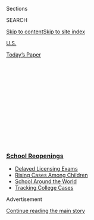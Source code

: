 <div id="app">

<div id="standalone-header">

<div class="interactive-masthead NYTAppHideMasthead css-qz70u6 e1suatyy0">

<div class="section css-ui9rw0 e1suatyy2">

<div class="css-eph4ug er09x8g0">

<div class="css-6n7j50">

</div>

<span class="css-1dv1kvn">Sections</span>

<div class="css-10488qs">

<span class="css-1dv1kvn">SEARCH</span>

</div>

[Skip to content](#site-content)[Skip to site
index](#site-index)

</div>

<div id="masthead-section-label" class="css-1wr3we4 eaxe0e00">

[U.S.](https://www.nytimes3xbfgragh.onion/section/us)

</div>

<div class="css-10698na e1huz5gh0">

</div>

</div>

<div id="masthead-bar-one" class="section hasLinks css-15hmgas e1csuq9d3">

<div class="css-uqyvli e1csuq9d0">

</div>

<div class="css-1uqjmks e1csuq9d1">

</div>

<div class="css-9e9ivx">

[](https://myaccount.nytimes3xbfgragh.onion/auth/login?response_type=cookie&client_id=vi)

</div>

<div class="css-1bvtpon e1csuq9d2">

[Today’s
Paper](https://www.nytimes3xbfgragh.onion/section/todayspaper)

</div>

</div>

</div>

<div class="css-1aor85t" style="opacity:0.000000001;z-index:-1;visibility:hidden">

<div class="css-1hqnpie">

<div class="css-epjblv">

<span class="css-17xtcya">[U.S.](/section/us)</span><span class="css-x15j1o">|</span><span class="css-fwqvlz">Tracking
Coronavirus Cases at U.S. Colleges and
Universities</span>

</div>

<div class="css-k008qs">

<div class="css-1iwv8en">

<span class="css-18z7m18"></span>

<div>

</div>

</div>

<span class="css-1n6z4y">https://nyti.ms/3lgp4l7</span>

<div class="css-1705lsu">

<div class="css-4xjgmj">

<div class="css-4skfbu" data-role="toolbar" data-aria-label="Social Media Share buttons, Save button, and Comments Panel with current comment count" data-testid="share-tools">

  - 
  - 
  - 
  - 
    
    <div class="css-6n7j50">
    
    </div>

  - 

</div>

</div>

</div>

</div>

</div>

</div>

<div class="css-mij9hh">

<div class="css-l9svim">

### [<span class="css-pa1jbp"><span class="css-1rxm0ex">School</span><span class="css-1rxm0ex"> Reopenings</span></span>](https://www.nytimes3xbfgragh.onion/spotlight/schools-reopening?name=styln-coronavirus-schools-reopening&region=TOP_BANNER&block=storyline_menu_recirc&action=click&pgtype=Interactive&impression_id=88b62200-efb8-11ea-8d4c-67ae230a4d58&variant=undefined)

  - <span class="css-ousu42">[Delayed Licensing
    Exams](https://www.nytimes3xbfgragh.onion/2020/09/04/us/bar-exam-coronavirus.html?name=styln-coronavirus-schools-reopening&region=TOP_BANNER&block=storyline_menu_recirc&action=click&pgtype=Interactive&impression_id=88b62201-efb8-11ea-8d4c-67ae230a4d58&variant=undefined)</span>
  - <span class="css-ousu42">[Rising Cases Among
    Children](https://www.nytimes3xbfgragh.onion/interactive/2020/08/31/us/coronavirus-cases-children.html?name=styln-coronavirus-schools-reopening&region=TOP_BANNER&block=storyline_menu_recirc&action=click&pgtype=Interactive&impression_id=88b64910-efb8-11ea-8d4c-67ae230a4d58&variant=undefined)</span>
  - <span class="css-ousu42">[School Around the
    World](https://www.nytimes3xbfgragh.onion/2020/09/01/world/schools-reopen-globe-students.html?name=styln-coronavirus-schools-reopening&region=TOP_BANNER&block=storyline_menu_recirc&action=click&pgtype=Interactive&impression_id=88b64911-efb8-11ea-8d4c-67ae230a4d58&variant=undefined)</span>
  - <span class="css-ousu42">[Tracking College
    Cases](https://www.nytimes3xbfgragh.onion/interactive/2020/us/covid-college-cases-tracker.html?name=styln-coronavirus-schools-reopening&region=TOP_BANNER&block=storyline_menu_recirc&action=click&pgtype=Interactive&impression_id=88b64912-efb8-11ea-8d4c-67ae230a4d58&variant=undefined)</span>

</div>

</div>

<div id="top-wrapper" class="css-1sy8kpn">

<div id="top-slug" class="css-l9onyx">

Advertisement

</div>

[Continue reading the main
story](#after-top)

<div class="ad top-wrapper" style="text-align:center;height:100%;display:block;min-height:250px">

<div id="top" class="place-ad" data-position="top" data-size-key="top">

</div>

</div>

<div id="after-top">

</div>

</div>

</div>

<div id="site-content" data-role="main">

# Tracking Coronavirus Cases at U.S. Colleges and Universities

<div class="css-1vegfwe interactive-byline-container">

By <span class="css-1baulvz last-byline" itemprop="name">The New York
Times</span>Updated Sept. 3,
2020

</div>

<div id="interactive-standalone-sharetools" class="css-wkcogx">

<div>

<div class="interactive-sharetools css-9z2bwm" data-role="toolbar" data-aria-label="Social Media Share buttons, Save button, and Comments Panel with current comment count" data-testid="share-tools">

  - 
  - 
  - 
  - 
    
    <div class="css-6n7j50">
    
    </div>

</div>

</div>

</div>

<div id="covid-college-cases-tracker" class="section interactive-standard interactive-content interactive-size-scoop css-uc81c" data-id="100000007307191">

<div class="css-17ih8de interactive-body">

<div class="g-story g-freebird g-max-limit" data-preview-slug="college-coronavirus-cases">

<div class="g-container g-topline">

<div id="casestop">

<span id="toplinecases" class="topnumber"></span>  
Cases

</div>

<div id="dividertop">

<div>

</div>

</div>

<div id="schoolstop">

<span id="toplineschools" class="topnumber"></span>  
Colleges

</div>

</div>

As colleges start the academic year amid a pandemic, coronavirus cases
are turning up by the thousands.

A New York Times survey of more than 1,500 American colleges and
universities — including every four-year public institution, every
private college that competes in N.C.A.A. sports and others that
identified cases — has revealed at least
<span id="totalcasecount">26,000</span> cases and at least
<span id="totaldeath">64</span> deaths since the pandemic began.

<div id="topmap" class="g-asset g-graphic" style="max-width: 1200px">

### Colleges with coronavirus cases since the pandemic began

<div class="g-key keytype-inline">

<div class="g-key-row">

<span class="g-key-circle" style="background-color:#ce0a05;"></span>

100 or more cases

</div>

<div class="g-key-row">

<span class="g-key-circle" style="background-color:#ff6e0b;"></span>

50-99 cases

</div>

<div class="g-key-row">

<span class="g-key-circle" style="background-color:#ffae43;"></span>

10-49 cases

</div>

<div class="g-key-row">

<span class="g-key-circle" style="background-color:#f2df91;"></span>

Fewer than 10 cases

</div>

</div>

<div data-role="img">

<div id="collegeMap">

</div>

</div>

<div class="g-source">

<span class="g-credit">Note: Data is as recent as Sept. 2. Only schools
with known cases are shown.</span>

</div>

</div>

More than 100 colleges have reported at least 100 cases over the course
of the pandemic, including dozens that have seen spikes in recent weeks
as dorms have reopened and classes have started. Many of the metro areas
with the most cases per capita in recent days — including Auburn, Ala.;
Ames, Iowa; and Statesboro, Ga. — have hundreds of cases at
universities.

A cluster of 44 cases in the Virginia Commonwealth athletic department
forced the university to find additional isolation space. As cases
mounted on campus, Iowa State scrapped plans to allow 25,000 fans to
attend their first home football game. And California State University,
Chico, sent students home to take online classes after dozens of cases
emerged, including at least one in almost every dorm.

“I, like you, wish the story of this semester had been much different,”
Gayle Hutchinson, the university’s president,
[wrote](https://www.csuchico.edu/coronavirus/stories/8-30-onlinetransition.shtml)
in a letter announcing the decision.

<div id="searchlist" class="g-asset g-graphic" style="max-width: 600px">

<div data-role="img">

<div id="allschoollist" class="list_container">

<div id="listdivider" class="showwhenclick">

</div>

<div id="listheadgroup">

### Search for a school

The list includes public, four-year universities in the United States,
as well as private colleges that compete in N.C.A.A. sports or are
members of an elite group of [research
universities](https://www.aau.edu/).

<div id="searchWrapper">

</div>

<div id="schoollistheader" class="schoolcard">

<div class="plus">

</div>

<div class="stateheader">

## Click State to see list of schools

</div>

<div id="caseheader" class="schoolcases">

Cases

</div>

<div class="schoolloc">

Location

</div>

<div class="heatmapcontainer">

<div class="heatmap showwhenclick">

Weekly cases per capita in the county

<div class="colorbars">

<div class="bar" style="background-color: #f2df91">

</div>

<div class="bar" style="background-color: #ffae43">

</div>

<div class="bar" style="background-color: #ff6e0b">

</div>

<div class="bar" style="background-color: #ce0a05">

</div>

</div>

<div class="barslegend showwhenclick">

<div>

Fewer

</div>

<div>

More

</div>

</div>

</div>

</div>

</div>

</div>

<div id="schoolList">

</div>

<div id="showall">

Show all <span id="schools_amount"></span>

</div>

</div>

</div>

<div class="g-source">

<span class="g-credit">\*Total is known to include one or more cases
from a medical school, medical center, teaching hospital, clinical
setting or other academic program in health sciences.  
Schools without case totals (indicated as —) either did not respond to
inquiries or declined to provide information.  
  
Note: The charts show the cases per 100,000 residents reported each week
in the county where each school is. The location of a university’s main
campus is listed unless otherwise specified. In several instances,
colleges noted that some cases were tied to branch campuses or satellite
locations.</span>

</div>

</div>

This data shows where the virus has been identified over the course of
the pandemic, not necessarily where it is prevalent now. The Times has
counted more than <span id="sincejuly">20,000</span> additional cases at
colleges [since late
July](https://www.nytimes3xbfgragh.onion/interactive/2020/07/28/us/covid-19-colleges-universities.html),
and more than 24,000 additional cases since late August. Many of those
are new infections from recent days, but others may have emerged earlier
in the pandemic. Some universities just started reporting data, and The
Times recently contacted others for the first time.

Because colleges report data differently, and because cases continued to
emerge even in the months when most campuses were closed, The Times is
counting all reported cases since the start of the pandemic.

Though some universities decided to hold most or all classes online this
fall, others reopened their campuses with extensive rules on face
coverings, social distancing and gatherings. Many universities, hoping
to quickly identify cases and prevent broader outbreaks, have tested
aggressively for the virus, contributing in some instances to higher
case counts.

With no national tracking system, colleges are making their own rules
for how to tally infections. While The Times’s survey is believed to be
the most comprehensive account available, it is also a near-certain
undercount. Among the colleges contacted by The Times, many published
case information online or responded to requests for case numbers, but
at least <span id="natotal">600</span> others ignored inquiries or
refused to answer questions. More than <span id="zerototal">150</span>
have reported zero cases.

Given the disparities in size, reopening plans and transparency among
universities, this data should not be used to make campus-to-campus
comparisons. Some colleges remove people from their tallies once they
recover. Some only report tests performed on campus. And some initially
provided data but then
stopped.

## <span class="g-balancer" data-id="1">Hundreds of infections have been linked to medical schools and teaching hospitals</span>

<div class="g-asset g-graphic" style="max-width: 600px">

<div data-role="img">

<div id="medicalunittable">

<div id="medicalheader" class="schoolcard">

<div class="logo">

</div>

<div class="schoolname">

## School

</div>

<div class="medicaltotal">

Total  
cases

</div>

<div class="medicalcases">

Cases tied to medical
programs

</div>

<div class="schoolloc">

Location

</div>

</div>

<div class="schoolcard">

<div class="logo">

![](https://static01.graylady3jvrrxbe.onion/newsgraphics/2020/08/23/college-virus-tracker/36af897f217b863634717b65a735d69daff0aa31/logos/uab.png)

</div>

<div class="schoolname">

## University of Alabama at Birmingham

</div>

<div class="medicaltotal">

1,027

</div>

<div class="medicalcases">

772

</div>

<div class="medicalloc">

Birmingham, Ala.

</div>

</div>

<div class="schoolcard">

<div class="logo">

![](https://logo.clearbit.com/ucsd.edu)

</div>

<div class="schoolname">

## University of California, San Diego

</div>

<div class="medicaltotal">

252

</div>

<div class="medicalcases">

184

</div>

<div class="medicalloc">

San
Diego

</div>

</div>

<div class="schoolcard">

<div class="logo">

![](https://static01.graylady3jvrrxbe.onion/newsgraphics/2020/08/23/college-virus-tracker/36af897f217b863634717b65a735d69daff0aa31/logos/41.png)

</div>

<div class="schoolname">

## University of Connecticut

</div>

<div class="medicaltotal">

186

</div>

<div class="medicalcases">

90

</div>

<div class="medicalloc">

Storrs,
Conn.

</div>

</div>

<div class="schoolcard">

<div class="logo">

![](https://static01.graylady3jvrrxbe.onion/newsgraphics/2020/08/23/college-virus-tracker/36af897f217b863634717b65a735d69daff0aa31/logos/58.png)

</div>

<div class="schoolname">

## University of South Florida

</div>

<div class="medicaltotal">

238

</div>

<div class="medicalcases">

65

</div>

<div class="medicalloc">

Tampa, Fla.

</div>

</div>

</div>

</div>

</div>

The Times is counting reported cases among university students and
employees in all fields, including those whose roles as doctors, nurses,
pharmacists or medical students puts them at higher risk of contracting
the virus. At least four universities that have a broad range of
programs, including medical units, have reported dozens of cases tied to
health care. Those cases are listed above as a subset of their
universitywide totals.

Some universities did not provide data for cases at their medical
schools, hospitals or clinics. Some included those cases in their
campuswide counts, but did not specify how many. Other universities that
are primarily focused on medical training, or that reported a small
number of cases tied to clinical programs, are listed in the main table
on this page with an
asterisk.

## <span class="g-balancer" data-id="2">Are There Coronavirus Cases on Your Campus?</span>

<div class="g-asset g-embed g-asset-width-body" style="">

<div data-role="img">

<div id="formpreview" data-host="www.nytimes3xbfgragh.onion" data-formdata="{&quot;name&quot;:&quot;coronavirus-us-colleges&quot;,&quot;headline&quot;:&quot;Are There Coronavirus Cases on Your Campus?&quot;,&quot;addendum&quot;:null,&quot;autoreplyBlastId&quot;:null,&quot;slug&quot;:&quot;coronavirus-us-colleges&quot;,&quot;fields&quot;:[{&quot;isRequired&quot;:true,&quot;readOnly&quot;:false,&quot;helperText&quot;:&quot;Name field is required for all forms because of data governance regulations.&quot;,&quot;deletable&quot;:false,&quot;fieldType&quot;:&quot;IdentityTextField&quot;,&quot;_id&quot;:&quot;5f20547e32b5b00010b849b2&quot;,&quot;primaryText&quot;:&quot;What is your name?&quot;,&quot;secondaryText&quot;:&quot;We will not publish your name without contacting you first.&quot;,&quot;attributeSlug&quot;:&quot;f5f20547e32b5b00010b849b2_identity&quot;,&quot;id&quot;:&quot;5f20547e32b5b00010b849b2&quot;,&quot;isNew&quot;:false},{&quot;isRequired&quot;:true,&quot;readOnly&quot;:false,&quot;helperText&quot;:&quot;Email field is required for all forms because of data governance regulations.&quot;,&quot;deletable&quot;:false,&quot;fieldType&quot;:&quot;EmailField&quot;,&quot;_id&quot;:&quot;5f20547e32b5b00010b849b3&quot;,&quot;primaryText&quot;:&quot;What is your email address?&quot;,&quot;attributeSlug&quot;:&quot;email_identity&quot;,&quot;id&quot;:&quot;5f20547e32b5b00010b849b3&quot;,&quot;isNew&quot;:false},{&quot;textArea&quot;:&quot;&quot;,&quot;rows&quot;:10,&quot;lengthUnit&quot;:&quot;&quot;,&quot;isRequired&quot;:false,&quot;readOnly&quot;:false,&quot;helperText&quot;:&quot;&quot;,&quot;deletable&quot;:true,&quot;fieldType&quot;:&quot;TextAreaField&quot;,&quot;_id&quot;:&quot;5f2056d932b5b00010b849b9&quot;,&quot;primaryText&quot;:&quot;Does your college have confirmed cases of coronavirus that are not in our database? If so, please tell us about it. (Please keep in mind that our tracker updates periodically and is not live, so it may not match data reported by your college.)&quot;,&quot;secondaryText&quot;:&quot;&quot;,&quot;attributeSlug&quot;:&quot;f5f2056d932b5b00010b849b9_text&quot;,&quot;id&quot;:&quot;5f2056d932b5b00010b849b9&quot;,&quot;isNew&quot;:false},{&quot;textInput&quot;:&quot;&quot;,&quot;inputType&quot;:&quot;text&quot;,&quot;isRequired&quot;:false,&quot;readOnly&quot;:false,&quot;helperText&quot;:&quot;&quot;,&quot;deletable&quot;:true,&quot;fieldType&quot;:&quot;TextInputField&quot;,&quot;_id&quot;:&quot;5f209719d08057001717c832&quot;,&quot;primaryText&quot;:&quot;Do you have a link to an official source of this information, such as a university web page? &quot;,&quot;secondaryText&quot;:&quot;&quot;,&quot;attributeSlug&quot;:&quot;f5f209719d08057001717c832_text&quot;,&quot;id&quot;:&quot;5f209719d08057001717c832&quot;,&quot;isNew&quot;:false},{&quot;allowedTypes&quot;:[&quot;photos&quot;],&quot;maxUploads&quot;:null,&quot;isRequired&quot;:false,&quot;readOnly&quot;:false,&quot;helperText&quot;:&quot;&quot;,&quot;deletable&quot;:true,&quot;fieldType&quot;:&quot;MediaUploadField&quot;,&quot;_id&quot;:&quot;5f20973077a89e0017f3cecc&quot;,&quot;primaryText&quot;:&quot;Do you have a photo or a letter or other correspondence about confirmed cases? &quot;,&quot;secondaryText&quot;:&quot;&quot;,&quot;attributeSlug&quot;:&quot;f5f20973077a89e0017f3cecc_media&quot;,&quot;id&quot;:&quot;5f20973077a89e0017f3cecc&quot;,&quot;isNew&quot;:false},{&quot;isRequired&quot;:false,&quot;readOnly&quot;:false,&quot;helperText&quot;:&quot;&quot;,&quot;deletable&quot;:true,&quot;fieldType&quot;:&quot;LocationField&quot;,&quot;_id&quot;:&quot;5f20974377a89e0017f3cece&quot;,&quot;primaryText&quot;:&quot;At which school are you enrolled or employed?&quot;,&quot;secondaryText&quot;:&quot;&quot;,&quot;attributeSlug&quot;:&quot;f5f20974377a89e0017f3cece_location&quot;,&quot;id&quot;:&quot;5f20974377a89e0017f3cece&quot;,&quot;isNew&quot;:false},{&quot;text&quot;:&quot;Continue&quot;,&quot;isRequired&quot;:false,&quot;readOnly&quot;:false,&quot;helperText&quot;:&quot;&quot;,&quot;deletable&quot;:true,&quot;fieldType&quot;:&quot;CurtainField&quot;,&quot;_id&quot;:&quot;5f20a33bffe3a70010d7259a&quot;,&quot;primaryText&quot;:&quot;&quot;,&quot;secondaryText&quot;:&quot;&quot;,&quot;attributeSlug&quot;:&quot;f5f20a33bffe3a70010d7259a_text&quot;,&quot;id&quot;:&quot;5f20a33bffe3a70010d7259a&quot;,&quot;isNew&quot;:false},{&quot;textArea&quot;:&quot;&quot;,&quot;rows&quot;:10,&quot;lengthUnit&quot;:&quot;&quot;,&quot;isRequired&quot;:false,&quot;readOnly&quot;:false,&quot;helperText&quot;:&quot;&quot;,&quot;deletable&quot;:true,&quot;fieldType&quot;:&quot;TextAreaField&quot;,&quot;_id&quot;:&quot;5f36a78104126900104556ce&quot;,&quot;primaryText&quot;:&quot;How does your college handle coronavirus testing?&quot;,&quot;secondaryText&quot;:&quot; For example, is it mandatory or voluntary or non-existent? Does your college do random testing?&quot;,&quot;attributeSlug&quot;:&quot;f5f36a78104126900104556ce_text&quot;,&quot;id&quot;:&quot;5f36a78104126900104556ce&quot;,&quot;isNew&quot;:false},{&quot;textInput&quot;:&quot;&quot;,&quot;inputType&quot;:&quot;text&quot;,&quot;isRequired&quot;:false,&quot;readOnly&quot;:false,&quot;helperText&quot;:&quot;&quot;,&quot;deletable&quot;:true,&quot;fieldType&quot;:&quot;TextInputField&quot;,&quot;_id&quot;:&quot;5f36a79e3e52080010f11e42&quot;,&quot;primaryText&quot;:&quot;If your college is conducting testing, how is it administering the tests?&quot;,&quot;secondaryText&quot;:&quot;On campus or off? By which methods (i.e.  nasal swabs, saliva, etc.)?&quot;,&quot;attributeSlug&quot;:&quot;f5f36a79e3e52080010f11e42_text&quot;,&quot;id&quot;:&quot;5f36a79e3e52080010f11e42&quot;,&quot;isNew&quot;:false}],&quot;fieldOrder&quot;:[&quot;5f2056d932b5b00010b849b9&quot;,&quot;5f20a33bffe3a70010d7259a&quot;,&quot;5f209719d08057001717c832&quot;,&quot;5f20973077a89e0017f3cecc&quot;,&quot;5f36a78104126900104556ce&quot;,&quot;5f36a79e3e52080010f11e42&quot;,&quot;5f20974377a89e0017f3cece&quot;,&quot;5f20547e32b5b00010b849b2&quot;,&quot;5f20547e32b5b00010b849b3&quot;],&quot;isOpen&quot;:true,&quot;sourcepoolOptin&quot;:false,&quot;documentUploadsEnabled&quot;:false,&quot;closedMessage&quot;:&quot;Sorry, but this form is no longer accepting submissions.&quot;,&quot;thanksMessage&quot;:&quot;Thank you for your submission.&quot;,&quot;suppressHed&quot;:[],&quot;newsletterSignupEnabled&quot;:false,&quot;newsletterSignupHeading&quot;:null,&quot;newsletterSignupSummary&quot;:null,&quot;newsletterSignupProductCode&quot;:null,&quot;newsletterSignupConfirmation&quot;:null,&quot;mediaExportEnabled&quot;:false,&quot;mediaExportSlug&quot;:&quot;attribute&quot;}">

</div>

</div>

</div>

## <span class="g-balancer" data-id="3">Tracking the Coronavirus</span>

<div class="g-asset g-embed" style="max-width: 600px">

<div data-role="img">

<div id="g-2020-03-16-coronavirus-maps-embed" class="g-story g-freebird g-max-limit" data-prd-dropzone-below-masthead="100000006938224" data-preview-slug="2020-03-16-coronavirus-maps">

<div class="g-asset g-svelte g-footer-nav" style="max-width: 600px">

<div class="g-svelte" data-component="1">

<div class="nav-wrap svelte-15xraff">

### United States

<div class="top svelte-15xraff">

[](https://www.nytimes3xbfgragh.onion/interactive/2020/us/coronavirus-us-cases.html)

<div class="card svelte-15xraff">

![Thumbnail for Latest Maps and
Data](https://static01.graylady3jvrrxbe.onion/newsgraphics/2020/03/16/coronavirus-maps/cadcffe69b55692179b663a5fb9b7fc61f1c6c84/images/orphan_usa-threeByTwoSmallAt2X.png)

<div class="card-text svelte-15xraff">

#### Latest Maps and Data

Cases and deaths for every
county

</div>

</div>

[](https://www.nytimes3xbfgragh.onion/interactive/2020/05/05/us/coronavirus-death-toll-us.html)

<div class="card svelte-15xraff">

![Thumbnail for Deaths Above
Normal](https://static01.graylady3jvrrxbe.onion/newsgraphics/2020/03/16/coronavirus-maps/cadcffe69b55692179b663a5fb9b7fc61f1c6c84/images/footer-thumbs/deaths-us.jpg)

<div class="card-text svelte-15xraff">

#### Deaths Above Normal

The true toll of coronavirus in the
U.S.

</div>

</div>

[](https://www.nytimes3xbfgragh.onion/interactive/2020/04/23/upshot/five-ways-to-monitor-coronavirus-outbreak-us.html)

<div class="card svelte-15xraff">

![Thumbnail for Cities and Metro
Areas](https://static01.graylady3jvrrxbe.onion/newsgraphics/2020/03/16/coronavirus-maps/cadcffe69b55692179b663a5fb9b7fc61f1c6c84/images/footer-thumbs/metros.png)

<div class="card-text svelte-15xraff">

#### Cities and Metro Areas

Where it is getting better and
worse

</div>

</div>

[](https://www.nytimes3xbfgragh.onion/interactive/2020/us/coronavirus-testing.html)

<div class="card svelte-15xraff">

![Thumbnail for
Testing](https://static01.graylady3jvrrxbe.onion/newsgraphics/2020/03/16/coronavirus-maps/cadcffe69b55692179b663a5fb9b7fc61f1c6c84/images/footer-thumbs/testing.png)

<div class="card-text svelte-15xraff">

#### Testing

Is your state doing
enough?

</div>

</div>

[](https://www.nytimes3xbfgragh.onion/interactive/2020/us/coronavirus-nursing-homes.html)

<div class="card svelte-15xraff">

![Thumbnail for Nursing
Homes](https://static01.graylady3jvrrxbe.onion/newsgraphics/2020/03/16/coronavirus-maps/cadcffe69b55692179b663a5fb9b7fc61f1c6c84/images/footer-thumbs/nursing-homes.png)

<div class="card-text svelte-15xraff">

#### Nursing Homes

The hardest-hit states and
facilities

</div>

</div>

[](https://www.nytimes3xbfgragh.onion/interactive/2020/us/states-reopen-map-coronavirus.html)

<div class="card svelte-15xraff">

![Thumbnail for
Reopening](https://static01.graylady3jvrrxbe.onion/images/2020/04/24/us/states-reopen-map-coronavirus-promo-1587778728210/states-reopen-map-coronavirus-promo-1587778728210-threeByTwoSmallAt2X-v96.png)

<div class="card-text svelte-15xraff">

#### Reopening

Which states are open and
closed

</div>

</div>

</div>

### World

<div class="top svelte-15xraff">

[](https://www.nytimes3xbfgragh.onion/interactive/2020/world/coronavirus-maps.html)

<div class="card svelte-15xraff">

![Thumbnail for Latest Maps and
Data](https://static01.graylady3jvrrxbe.onion/newsgraphics/2020/03/16/coronavirus-maps/cadcffe69b55692179b663a5fb9b7fc61f1c6c84/images/orphan_world-threeByTwoSmallAt2X.png)

<div class="card-text svelte-15xraff">

#### Latest Maps and Data

Cases and deaths for every
country

</div>

</div>

[](https://www.nytimes3xbfgragh.onion/interactive/2020/04/21/world/coronavirus-missing-deaths.html)

<div class="card svelte-15xraff">

![Thumbnail for Deaths Above
Normal](https://static01.graylady3jvrrxbe.onion/newsgraphics/2020/03/16/coronavirus-maps/cadcffe69b55692179b663a5fb9b7fc61f1c6c84/images/footer-thumbs/deaths-world.jpg)

<div class="card-text svelte-15xraff">

#### Deaths Above Normal

The true toll of coronavirus around the
world

</div>

</div>

</div>

### Health

<div class="top svelte-15xraff">

[](https://www.nytimes3xbfgragh.onion/interactive/2020/science/coronavirus-vaccine-tracker.html)

<div class="card svelte-15xraff">

![Thumbnail for
Vaccines](https://static01.graylady3jvrrxbe.onion/newsgraphics/2020/03/16/coronavirus-maps/cadcffe69b55692179b663a5fb9b7fc61f1c6c84/images/footer-thumbs/vaccines.png)

<div class="card-text svelte-15xraff">

#### Vaccines

Track their
development

</div>

</div>

[](https://www.nytimes3xbfgragh.onion/interactive/2020/science/coronavirus-drugs-treatments.html)

<div class="card svelte-15xraff">

![Thumbnail for
Treatments](https://static01.graylady3jvrrxbe.onion/newsgraphics/2020/03/16/coronavirus-maps/cadcffe69b55692179b663a5fb9b7fc61f1c6c84/images/footer-thumbs/treatments.png)

<div class="card-text svelte-15xraff">

#### Treatments

Rated by effectiveness and
    safety

</div>

</div>

</div>

### Countries

  - [Brazil](https://www.nytimes3xbfgragh.onion/interactive/2020/world/americas/brazil-coronavirus-cases.html)
  - [Canada](https://www.nytimes3xbfgragh.onion/interactive/2020/world/canada/canada-coronavirus-cases.html)
  - [France](https://www.nytimes3xbfgragh.onion/interactive/2020/world/europe/france-coronavirus-cases.html)
  - [Germany](https://www.nytimes3xbfgragh.onion/interactive/2020/world/europe/germany-coronavirus-cases.html)
  - [India](https://www.nytimes3xbfgragh.onion/interactive/2020/world/asia/india-coronavirus-cases.html)
  - [Italy](https://www.nytimes3xbfgragh.onion/interactive/2020/world/europe/italy-coronavirus-cases.html)
  - [Mexico](https://www.nytimes3xbfgragh.onion/interactive/2020/world/americas/mexico-coronavirus-cases.html)
  - [Spain](https://www.nytimes3xbfgragh.onion/interactive/2020/world/europe/spain-coronavirus-cases.html)
  - [U.K.](https://www.nytimes3xbfgragh.onion/interactive/2020/world/europe/united-kingdom-coronavirus-cases.html)
  - [United
    States](https://www.nytimes3xbfgragh.onion/interactive/2020/us/coronavirus-us-cases.html)

### States, Territories and Cities

  - [Alabama](https://www.nytimes3xbfgragh.onion/interactive/2020/us/alabama-coronavirus-cases.html)
  - [Alaska](https://www.nytimes3xbfgragh.onion/interactive/2020/us/alaska-coronavirus-cases.html)
  - [Arizona](https://www.nytimes3xbfgragh.onion/interactive/2020/us/arizona-coronavirus-cases.html)
  - [Arkansas](https://www.nytimes3xbfgragh.onion/interactive/2020/us/arkansas-coronavirus-cases.html)
  - [California](https://www.nytimes3xbfgragh.onion/interactive/2020/us/california-coronavirus-cases.html)
  - [Colorado](https://www.nytimes3xbfgragh.onion/interactive/2020/us/colorado-coronavirus-cases.html)
  - [Connecticut](https://www.nytimes3xbfgragh.onion/interactive/2020/us/connecticut-coronavirus-cases.html)
  - [Delaware](https://www.nytimes3xbfgragh.onion/interactive/2020/us/delaware-coronavirus-cases.html)
  - [Florida](https://www.nytimes3xbfgragh.onion/interactive/2020/us/florida-coronavirus-cases.html)
  - [Georgia](https://www.nytimes3xbfgragh.onion/interactive/2020/us/georgia-coronavirus-cases.html)
  - [Hawaii](https://www.nytimes3xbfgragh.onion/interactive/2020/us/hawaii-coronavirus-cases.html)
  - [Idaho](https://www.nytimes3xbfgragh.onion/interactive/2020/us/idaho-coronavirus-cases.html)
  - [Illinois](https://www.nytimes3xbfgragh.onion/interactive/2020/us/illinois-coronavirus-cases.html)
  - [Indiana](https://www.nytimes3xbfgragh.onion/interactive/2020/us/indiana-coronavirus-cases.html)
  - [Iowa](https://www.nytimes3xbfgragh.onion/interactive/2020/us/iowa-coronavirus-cases.html)
  - [Kansas](https://www.nytimes3xbfgragh.onion/interactive/2020/us/kansas-coronavirus-cases.html)
  - [Kentucky](https://www.nytimes3xbfgragh.onion/interactive/2020/us/kentucky-coronavirus-cases.html)
  - [Louisiana](https://www.nytimes3xbfgragh.onion/interactive/2020/us/louisiana-coronavirus-cases.html)
  - [Maine](https://www.nytimes3xbfgragh.onion/interactive/2020/us/maine-coronavirus-cases.html)
  - [Maryland](https://www.nytimes3xbfgragh.onion/interactive/2020/us/maryland-coronavirus-cases.html)
  - [Massachusetts](https://www.nytimes3xbfgragh.onion/interactive/2020/us/massachusetts-coronavirus-cases.html)
  - [Michigan](https://www.nytimes3xbfgragh.onion/interactive/2020/us/michigan-coronavirus-cases.html)
  - [Minnesota](https://www.nytimes3xbfgragh.onion/interactive/2020/us/minnesota-coronavirus-cases.html)
  - [Mississippi](https://www.nytimes3xbfgragh.onion/interactive/2020/us/mississippi-coronavirus-cases.html)
  - [Missouri](https://www.nytimes3xbfgragh.onion/interactive/2020/us/missouri-coronavirus-cases.html)
  - [Montana](https://www.nytimes3xbfgragh.onion/interactive/2020/us/montana-coronavirus-cases.html)
  - [Nebraska](https://www.nytimes3xbfgragh.onion/interactive/2020/us/nebraska-coronavirus-cases.html)
  - [Nevada](https://www.nytimes3xbfgragh.onion/interactive/2020/us/nevada-coronavirus-cases.html)
  - [New
    Hampshire](https://www.nytimes3xbfgragh.onion/interactive/2020/us/new-hampshire-coronavirus-cases.html)
  - [New
    Jersey](https://www.nytimes3xbfgragh.onion/interactive/2020/us/new-jersey-coronavirus-cases.html)
  - [New
    Mexico](https://www.nytimes3xbfgragh.onion/interactive/2020/us/new-mexico-coronavirus-cases.html)
  - [New
    York](https://www.nytimes3xbfgragh.onion/interactive/2020/us/new-york-coronavirus-cases.html)
  - [New York
    City](https://www.nytimes3xbfgragh.onion/interactive/2020/nyregion/new-york-city-coronavirus-cases.html)
  - [North
    Carolina](https://www.nytimes3xbfgragh.onion/interactive/2020/us/north-carolina-coronavirus-cases.html)
  - [North
    Dakota](https://www.nytimes3xbfgragh.onion/interactive/2020/us/north-dakota-coronavirus-cases.html)
  - [Ohio](https://www.nytimes3xbfgragh.onion/interactive/2020/us/ohio-coronavirus-cases.html)
  - [Oklahoma](https://www.nytimes3xbfgragh.onion/interactive/2020/us/oklahoma-coronavirus-cases.html)
  - [Oregon](https://www.nytimes3xbfgragh.onion/interactive/2020/us/oregon-coronavirus-cases.html)
  - [Pennsylvania](https://www.nytimes3xbfgragh.onion/interactive/2020/us/pennsylvania-coronavirus-cases.html)
  - [Puerto
    Rico](https://www.nytimes3xbfgragh.onion/interactive/2020/us/puerto-rico-coronavirus-cases.html)
  - [Rhode
    Island](https://www.nytimes3xbfgragh.onion/interactive/2020/us/rhode-island-coronavirus-cases.html)
  - [South
    Carolina](https://www.nytimes3xbfgragh.onion/interactive/2020/us/south-carolina-coronavirus-cases.html)
  - [South
    Dakota](https://www.nytimes3xbfgragh.onion/interactive/2020/us/south-dakota-coronavirus-cases.html)
  - [Tennessee](https://www.nytimes3xbfgragh.onion/interactive/2020/us/tennessee-coronavirus-cases.html)
  - [Texas](https://www.nytimes3xbfgragh.onion/interactive/2020/us/texas-coronavirus-cases.html)
  - [Utah](https://www.nytimes3xbfgragh.onion/interactive/2020/us/utah-coronavirus-cases.html)
  - [Vermont](https://www.nytimes3xbfgragh.onion/interactive/2020/us/vermont-coronavirus-cases.html)
  - [Virginia](https://www.nytimes3xbfgragh.onion/interactive/2020/us/virginia-coronavirus-cases.html)
  - [Washington](https://www.nytimes3xbfgragh.onion/interactive/2020/us/washington-coronavirus-cases.html)
  - [Washington,
    D.C.](https://www.nytimes3xbfgragh.onion/interactive/2020/us/washington-dc-coronavirus-cases.html)
  - [West
    Virginia](https://www.nytimes3xbfgragh.onion/interactive/2020/us/west-virginia-coronavirus-cases.html)
  - [Wisconsin](https://www.nytimes3xbfgragh.onion/interactive/2020/us/wisconsin-coronavirus-cases.html)
  - [Wyoming](https://www.nytimes3xbfgragh.onion/interactive/2020/us/wyoming-coronavirus-cases.html)

</div>

</div>

</div>

</div>

</div>

</div>

</div>

</div>

</div>

<div id="interactive-footer-container" class="css-ovgi28 interactive-footer-container">

The college case data is as recent as Sept. 2 and will be updated
periodically. It is based on reports from colleges and government
sources and may lag. Colleges and government agencies report this data
differently, so exercise caution when comparing institutions. Some
colleges declined to provide data or did not respond to inquiries. At
some institutions, cases may be spread across multiple campuses. Total
cases include confirmed positive cases and probable cases, where
available. Colleges occasionally adjust their data downward if new
information emerges. Cases include those of students, faculty, staff
members and other college workers.

By Weiyi Cai, Danielle Ivory, Kirk Semple, Mitch Smith, Alex Lemonides,
Lauryn Higgins, Adeel Hassan, Julia Calderone, Jordan Allen, Yuriria
Avila, Alyssa Burr, Sarah Cahalan, Matt Craig, Yves De Jesus, Brandon
Dupré, Timmy Facciola, Bianca Fortis, Grace Gorenflo, Benjamin
Guggenheim, Barbara Harvey, Jacob LaGesse, Alex Lim, Alex Leeds
Matthews, Jaylynn Moffat-Mowatt, Ashlyn O’Hara, Laney Pope, Cierra S.
Queen, Natasha Rodriguez, Jess Ruderman, Alison Saldanha, Emily Schwing,
Sarena Snider, Brandon Thorp, Kristine White, Bonnie G. Wong, Tiffany
Wong and John
Yoon

<div id="interactive-addendum-list" class="css-1yiqkdd interactive-addendum-list">

</div>

</div>

</div>

<div id="standalone-footer">

<div>

<div>

<div id="interactive-footer-wrapper">

<div class="css-i29ckm">

<div class="interactive-sharetools css-9z2bwm" data-role="toolbar" data-aria-label="Social Media Share buttons, Save button, and Comments Panel with current comment count" data-testid="share-tools">

  - 
  - 
  - 
  - 
    
    <div class="css-6n7j50">
    
    </div>

</div>

</div>

<div>

</div>

<div id="bottom-wrapper" class="css-1ede5it">

<div id="bottom-slug" class="css-l9onyx">

Advertisement

</div>

[Continue reading the main
story](#after-bottom)

<div id="bottom" class="ad bottom-wrapper" style="text-align:center;height:100%;display:block;min-height:90px">

</div>

<div id="after-bottom">

</div>

</div>

## Site Index

<div>

</div>

## Site Information Navigation

  - [© <span>2020</span> <span>The New York Times
    Company</span>](https://help.nytimes3xbfgragh.onion/hc/en-us/articles/115014792127-Copyright-notice)

<!-- end list -->

  - [NYTCo](https://www.nytco.com/)
  - [Contact
    Us](https://help.nytimes3xbfgragh.onion/hc/en-us/articles/115015385887-Contact-Us)
  - [Work with us](https://www.nytco.com/careers/)
  - [Advertise](https://nytmediakit.com/)
  - [T Brand Studio](http://www.tbrandstudio.com/)
  - [Your Ad
    Choices](https://www.nytimes3xbfgragh.onion/privacy/cookie-policy#how-do-i-manage-trackers)
  - [Privacy](https://www.nytimes3xbfgragh.onion/privacy)
  - [Terms of
    Service](https://help.nytimes3xbfgragh.onion/hc/en-us/articles/115014893428-Terms-of-service)
  - [Terms of
    Sale](https://help.nytimes3xbfgragh.onion/hc/en-us/articles/115014893968-Terms-of-sale)
  - [Site
    Map](https://spiderbites.nytimes3xbfgragh.onion)
  - [Help](https://help.nytimes3xbfgragh.onion/hc/en-us)
  - [Subscriptions](https://www.nytimes3xbfgragh.onion/subscription?campaignId=37WXW)

</div>

</div>

</div>

</div>

</div>
